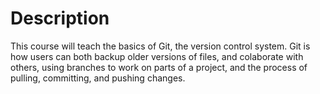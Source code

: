 # Description

This course will teach the basics of Git, the version control system. Git is how
users can both backup older versions of files, and colaborate with others, using
branches to work on parts of a project, and the process of pulling, committing,
and pushing changes.